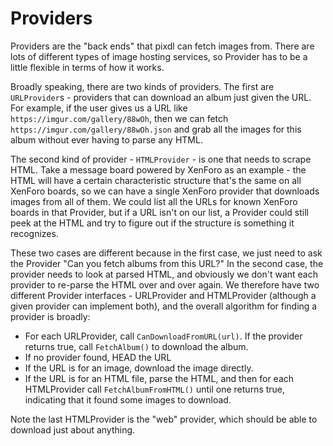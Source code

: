 # Providers

Providers are the "back ends" that pixdl can fetch images from.  There are lots of different types of image hosting services, so Provider has to be a little flexible in terms of how it works.

Broadly speaking, there are two kinds of providers.  The first are `URLProvider`s - providers that can download an album just given the URL.  For example, if the user gives us a URL like `https://imgur.com/gallery/88wOh`, then we can fetch `https://imgur.com/gallery/88wOh.json` and grab all the images for this album without ever having to parse any HTML.

The second kind of provider - `HTMLProvider` - is one that needs to scrape HTML.  Take a message board powered by XenForo as an example - the HTML will have a certain characteristic structure that's the same on all XenForo boards, so we can have a single XenForo provider that downloads images from all of them.  We could list all the URLs for known XenForo boards in that Provider, but if a URL isn't on our list, a Provider could still peek at the HTML and try to figure out if the structure is something it recognizes.

These two cases are different because in the first case, we just need to ask the Provider "Can you fetch albums from this URL?"  In the second case, the provider needs to look at parsed HTML, and obviously we don't want each provider to re-parse the HTML over and over again.  We therefore have two different Provider interfaces - URLProvider and HTMLProvider (although a given provider can implement both), and the overall algorithm for finding a provider is broadly:

* For each URLProvider, call `CanDownloadFromURL(url)`.  If the provider returns true, call `FetchAlbum()` to download the album.
* If no provider found, HEAD the URL
* If the URL is for an image, download the image directly.
* If the URL is for an HTML file, parse the HTML, and then for each HTMLProvider call `FetchAlbumFromHTML()` until one returns true, indicating that it found some images to download.

Note the last HTMLProvider is the "web" provider, which should be able to download just about anything.
